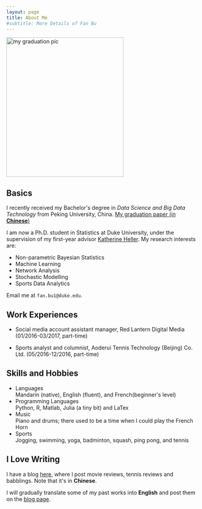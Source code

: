 ```yaml
---
layout: page
title: About Me
#subtitle: More Details of Fan Bu
---
```


<img src="https://fanbuduke17.github.io/FanBu_GraduationCeremony_2.jpg" alt="my graduation pic" align="middle" width="307" height="365">

## Basics

I recently received my Bachelor's degree in _Data Science and Big Data Technology_ from Peking University, China. [My graduation paper (in **Chinese**)](https://fanbuduke17.github.io/Graduation_Paper.pdf)

I am now a Ph.D. student in Statistics at Duke University, under the supervision of my first-year advisor [Katherine Heller](http://www2.stat.duke.edu/~kheller/). My research interests are:

- Non-parametric Bayesian Statistics
- Machine Learning
- Network Analysis
- Stochastic Modelling
- Sports Data Analytics

Email me at ``fan.bu1@duke.edu``.

## Work Experiences

* Social media account assistant manager, Red Lantern Digital Media (01/2016-03/2017, part-time)

* Sports analyst and columnist, Aoderui Tennis Technology (Beijing) Co. Ltd. (05/2016-12/2016, part-time)

## Skills and Hobbies

* Languages  
  Mandarin (native), English (fluent), and French(beginner's level)
* Programming Languages  
  Python, R, Matlab, Julia (a tiny bit) and LaTex
* Music  
  Piano and drums; there used to be a time when I could play the French Horn
* Sports   
  Jogging, swimming, yoga, badminton, squash, ping pong, and tennis

## I Love Writing

I have a blog [here](http://fanny-hi.lofter.com/), where I post movie reviews, tennis reviews and babblings. Note that it's in **Chinese**.

I will gradually translate some of my past works into **English** and post them on the [blog page](https://https://fanbuduke17.github.io/blog).
